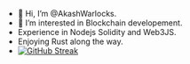 - 👋 Hi, I’m @AkashWarlocks.
- 👀 I’m interested in Blockchain developement.
- Experience in Nodejs Solidity and Web3JS.
- Enjoying Rust along the way.
- [![GitHub Streak](https://streak-stats.demolab.com/?user=AkashWarlocks)](https://git.io/streak-stats)
